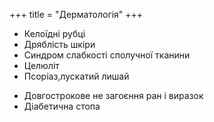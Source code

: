 +++
title = "Дерматологія"
+++

- Келоїдні рубці
- Дряблість шкіри
- Синдром слабкості сполучної тканини
- Целюліт
- Псоріаз,лускатий лишай
<!--more-->
- Довгострокове не загоєння ран і виразок
- Діабетична стопа

